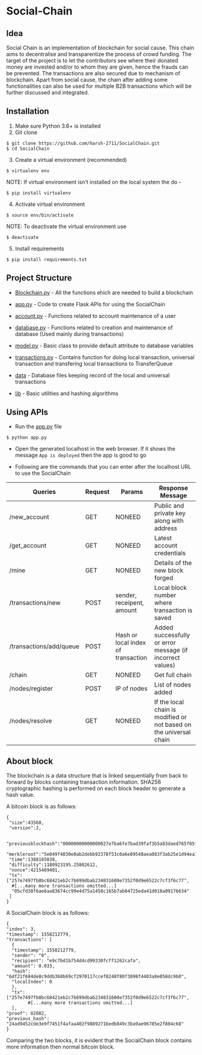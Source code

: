 # Social-Chain

## Idea

Social Chain is an implementation of blockchain for social cause. This chain aims to decentralise and transparentize the process of crowd funding. The target of the project is to let the contributors see where their donated money are invested and/or to whom they are given, hence the frauds can be prevented. The transactions are also secured due to mechanism of blockchain. Apart from social cause, the chain after adding some functionalities can also be used for multiple B2B transactions which will be further discussed and integrated.

## Installation

1. Make sure Python 3.6+ is installed
2. Git clone
```
$ git clone https://github.com/harsh-2711/SocialChain.git
$ cd SocialChain
```

3. Create a virtual environment (recommended)
```
$ virtualenv env
```
NOTE: If virtual environment isn't installed on the local system the do -
```
$ pip install virtualenv
```

4. Activate virtual environment
```
$ source env/bin/activate
```
NOTE: To deactivate the virtual environment use
```
$ deactivate
```

5. Install requirements
```
$ pip install requirements.txt
```

## Project Structure

- [Blockchain.py](https://github.com/harsh-2711/Social-Chain/blob/master/Blockchain.py) - All the functions ehich are needed to build a blockchain

- [app.py](https://github.com/harsh-2711/Social-Chain/blob/master/app.py) - Code to create Flask APIs for using the SocialChain

- [account.py](https://github.com/harsh-2711/Social-Chain/blob/master/account.py) - Functions related to account maintenance of a user

- [database.py](https://github.com/harsh-2711/Social-Chain/blob/master/database.py) - Functions related to creation and maintenance of database (Used mainly during transactions)

- [model.py](https://github.com/harsh-2711/Social-Chain/blob/master/model.py) - Basic class to provide default attribute to database variables

- [transactions.py](https://github.com/harsh-2711/Social-Chain/blob/master/transactions.py) - Contains function for doing local transaction, universal transaction and transfering local transactions to TransferQueue

- [data](https://github.com/harsh-2711/Social-Chain/tree/master/data) - Database files keeping record of the local and universal transactions

- [lib](https://github.com/harsh-2711/Social-Chain/tree/master/lib) - Basic utilities and hashing algorithms

## Using APIs

- Run the [app.py](https://github.com/harsh-2711/Social-Chain/blob/master/app.py) file
```
$ python app.py
```

- Open the generated localhost in the web browser. If it shows the message `App is deployed` then the app is good to go

- Following are the commands that you can enter after the localhost URL to use the SocialChain

|  Queries                |  Request   |  Params                            |  Response Message                                      |
|-------------------------|------------|------------------------------------|--------------------------------------------------|
| /new_account            |    GET     |  NONEED                            |  Public and private key along with address       |
| /get_account            |    GET     |  NONEED                            |  Latest account credentials                      |
| /mine                   |    GET     |  NONEED                            |  Details of the new block forged                 |
| /transactions/new       |    POST    |  sender, receipent, amount         |  Local block number where transaction is saved               |
| /transactions/add/queue |    POST    |  Hash or local index of transaction|  Added successfully or error message (if incorrect values)|
| /chain                  |    GET     |  NONEED                            |  Get full chain                                            |
| /nodes/register         |    POST    |  IP of nodes                       |  List of nodes added                                  |
| /nodes/resolve          |    GET     |  NONEED                            |  If the local chain is modified or not based on the universal chain|


## About block

The blockchain is a data structure that is linked sequentially from back to forward by blocks containing transaction information. SHA256 cryptographic hashing is performed on each block header to generate a hash value. 

A bitcoin block is as follows:   
  
```
{
 "size":43560,
 "version":2,

 "previousblockhash":"00000000000000027e7ba6fe7bad39faf3b5a83daed765f05f7d1b71a1632249",
 "merkleroot":"5e049f4030e0ab2debb92378f53c0a6e09548aea083f3ab25e1d94ea1155e29d",
 "time":1388185038,
 "difficulty":1180923195.25802612,
 "nonce":4215469401,
 "tx":["257e7497fb8bc68421eb2c7b699dbab234831600e7352f0d9e6522c7cf3f6c77",
  #[...many more transactions omitted...]
  "05cfd38f6ae6aa83674cc99e4d75a1458c165b7ab84725eda41d018a09176634"
 ]
}
```

A SocialChain block is as follows:
```
{
"index": 3,
"timestamp": 1558212779,
"transactions": [
  {
  "timestamp": 1558212779,
  "sender": "0",
  "recipient": "e9c7bd1b754d4cd99330fcff1262cafa",
  "amount": 0.033,
  "hash": "6df21f684de8c9ddb360b69cf2970117ccef8248f80f3098f4403a8e058dc9b0",
  "localIndex": 0
  },
  "tx": ["257e7497fb8bc68421eb2c7b699dbab234831600e7352f0d9e6522c7cf3f6c77",
        #[...many more transactions omitted...]
  ], 
"proof": 82082,
"previous_hash": "24ad9452cde3e9f7451f4afaa402f98892716edb849c3ba9ae96785e2f804c68"
}
```

Comparing the two blocks, it is evident that the SocialChain block contains more information then normal bitcoin block.

